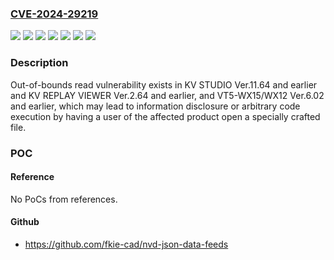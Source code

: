 ### [CVE-2024-29219](https://cve.mitre.org/cgi-bin/cvename.cgi?name=CVE-2024-29219)
![](https://img.shields.io/static/v1?label=Product&message=KV%20REPLAY%20VIEWER&color=blue)
![](https://img.shields.io/static/v1?label=Product&message=KV%20STUDIO&color=blue)
![](https://img.shields.io/static/v1?label=Product&message=VT5-WX15%2FWX12&color=blue)
![](https://img.shields.io/static/v1?label=Version&message=%3D%20Ver.11.64%20and%20earlier%20&color=brighgreen)
![](https://img.shields.io/static/v1?label=Version&message=%3D%20Ver.2.64%20and%20earlier%20&color=brighgreen)
![](https://img.shields.io/static/v1?label=Version&message=%3D%20Ver.6.02%20and%20earlier%20&color=brighgreen)
![](https://img.shields.io/static/v1?label=Vulnerability&message=Out-of-bounds%20read&color=brighgreen)

### Description

Out-of-bounds read vulnerability exists in KV STUDIO Ver.11.64 and earlier and KV REPLAY VIEWER Ver.2.64 and earlier, and VT5-WX15/WX12 Ver.6.02 and earlier, which may lead to information disclosure or arbitrary code execution by having a user of the affected product open a specially crafted file.

### POC

#### Reference
No PoCs from references.

#### Github
- https://github.com/fkie-cad/nvd-json-data-feeds

